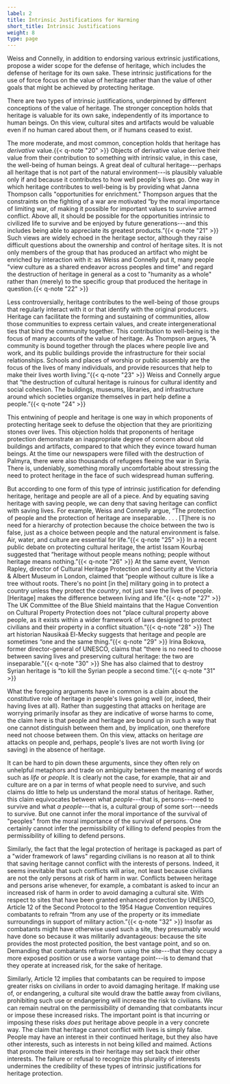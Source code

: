 ```yaml
---
label: 2
title: Intrinsic Justifications for Harming
short_title: Intrinsic Justifications
weight: 8
type: page
---
```


Weiss and Connelly, in addition to endorsing various extrinsic justifications, propose a wider scope for the defense of heritage, which includes the defense of heritage for its own sake. These intrinsic justifications for the use of force focus on the value of heritage rather than the value of other goals that might be achieved by protecting heritage.

There are two types of intrinsic justifications, underpinned by different conceptions of the value of heritage. The stronger conception holds that heritage is valuable for its own sake, independently of its importance to human beings. On this view, cultural sites and artifacts would be valuable even if no human cared about them, or if humans ceased to exist.

The more moderate, and most common, conception holds that heritage has *derivative* value.{{< q-note "20" >}} Objects of derivative value derive their value from their contribution to something with intrinsic value, in this case, the well-being of human beings. A great deal of cultural heritage---perhaps all heritage that is not part of the natural environment---is plausibly valuable only if and because it contributes to how well people's lives go. One way in which heritage contributes to well-being is by providing what Janna Thompson calls "opportunities for enrichment." Thompson argues that the constraints on the fighting of a war are motivated “by the moral importance of limiting war, of making it possible for important values to survive armed conflict. Above all, it should be possible for the opportunities intrinsic to civilized life to survive and be enjoyed by future generations---and this includes being able to appreciate its greatest products.”{{< q-note "21" >}} Such views are widely echoed in the heritage sector, although they raise difficult questions about the ownership and control of heritage sites. It is not only members of the group that has produced an artifact who might be enriched by interaction with it: as Weiss and Connelly put it, many people "view culture as a shared endeavor across peoples and time" and regard the destruction of heritage in general as a cost to "humanity as a whole" rather than (merely) to the specific group that produced the heritage in question.{{< q-note "22" >}}

Less controversially, heritage contributes to the well-being of those groups that regularly interact with it or that identify with the original producers. Heritage can facilitate the forming and sustaining of communities, allow those communities to express certain values, and create intergenerational ties that bind the community together. This contribution to well-being is the focus of many accounts of the value of heritage. As Thompson argues, “A community is bound together through the places where people live and work, and its public buildings provide the infrastructure for their social relationships. Schools and places of worship or public assembly are the focus of the lives of many individuals, and provide resources that help to make their lives worth living.”{{< q-note "23" >}} Weiss and Connelly argue that “the destruction of cultural heritage is ruinous for cultural identity and social cohesion. The buildings, museums, libraries, and infrastructure around which societies organize themselves in part help define a people.”{{< q-note "24" >}}

This entwining of people and heritage is one way in which proponents of protecting heritage seek to defuse the objection that they are prioritizing stones over lives. This objection holds that proponents of heritage protection demonstrate an inappropriate degree of concern about old buildings and artifacts, compared to that which they evince toward human beings. At the time our newspapers were filled with the destruction of Palmyra, there were also thousands of refugees fleeing the war in Syria. There is, undeniably, something morally uncomfortable about stressing the need to protect heritage in the face of such widespread human suffering.

But according to one form of this type of intrinsic justification for defending heritage, heritage and people are all of a piece. And by equating saving heritage with saving people, we can deny that saving heritage can conflict with saving lives. For example, Weiss and Connelly argue, “The protection of people and the protection of heritage are inseparable. . . . \[T\]here is no need for a hierarchy of protection because the choice between the two is false, just as a choice between people and the natural environment is false. Air, water, and culture are essential for life.”{{< q-note "25" >}} In a recent public debate on protecting cultural heritage, the artist Issam Kourbaj suggested that “heritage without people means nothing; people without heritage means nothing.”{{< q-note "26" >}} At the same event, Vernon Rapley, director of Cultural Heritage Protection and Security at the Victoria & Albert Museum in London, claimed that “people without culture is like a tree without roots. There's no point \[in the\] military going in to protect a country unless they protect the *country*, not just save the lives of people. \[Heritage\] makes the difference between living and life.”{{< q-note "27" >}} The UK Committee of the Blue Shield maintains that the Hague Convention on Cultural Property Protection does not “place cultural property above people, as it exists within a wider framework of laws designed to protect civilians and their property in a conflict situation.”{{< q-note "28" >}} The art historian Nausikaä El-Mecky suggests that heritage and people are sometimes “one and the same thing.”{{< q-note "29" >}} Irina Bokova, former director-general of UNESCO, claims that “there is no need to choose between saving lives and preserving cultural heritage: the two are inseparable.”{{< q-note "30" >}} She has also claimed that to destroy Syrian heritage is “to kill the Syrian people a second time.”{{< q-note "31" >}}

What the foregoing arguments have in common is a claim about the constitutive role of heritage in people's lives going well (or, indeed, their having lives at all). Rather than suggesting that attacks on heritage are worrying primarily insofar as they are indicative of worse harms to come, the claim here is that people and heritage are bound up in such a way that one cannot distinguish between them and, by implication, one therefore need not choose between them. On this view, attacks on heritage *are* attacks on people and, perhaps, people's lives are not worth living (or saving) in the absence of heritage.

It can be hard to pin down these arguments, since they often rely on unhelpful metaphors and trade on ambiguity between the meaning of words such as *life* or *people*. It is clearly not the case, for example, that air and culture are on a par in terms of what people need to survive, and such claims do little to help us understand the moral status of heritage. Rather, this claim equivocates between what *people*---that is, persons---need to survive and what *a people*---that is, a cultural group of some sort---needs to survive. But one cannot infer the moral importance of the survival of "peoples" from the moral importance of the survival of persons. One certainly cannot infer the permissibility of killing to defend peoples from the permissibility of killing to defend persons.

Similarly, the fact that the legal protection of heritage is packaged as part of a "wider framework of laws" regarding civilians is no reason at all to think that saving heritage cannot conflict with the interests of persons. Indeed, it seems inevitable that such conflicts will arise, not least because civilians are not the only persons at risk of harm in war. Conflicts between heritage and persons arise whenever, for example, a combatant is asked to incur an increased risk of harm in order to avoid damaging a cultural site. With respect to sites that have been granted enhanced protection by UNESCO, Article 12 of the Second Protocol to the 1954 Hague Convention requires combatants to refrain “from any use of the property or its immediate surroundings in support of military action.”{{< q-note "32" >}} Insofar as combatants might have otherwise used such a site, they presumably would have done so because it was militarily advantageous: because the site provides the most protected position, the best vantage point, and so on. Demanding that combatants refrain from using the site---that they occupy a more exposed position or use a worse vantage point---is to demand that they operate at increased risk, for the sake of heritage.

Similarly, Article 12 implies that combatants can be required to impose greater risks on civilians in order to avoid damaging heritage. If making use of, or endangering, a cultural site would draw the battle away from civilians, prohibiting such use or endangering will increase the risk to civilians. We can remain neutral on the permissibility of demanding that combatants incur or impose these increased risks. The important point is that incurring or imposing these risks *does* put heritage above people in a very concrete way. The claim that heritage cannot conflict with lives is simply false. People may have an interest in their continued heritage, but they also have other interests, such as interests in not being killed and maimed. Actions that promote their interests in their heritage may set back their other interests. The failure or refusal to recognize this plurality of interests undermines the credibility of these types of intrinsic justifications for heritage protection.

